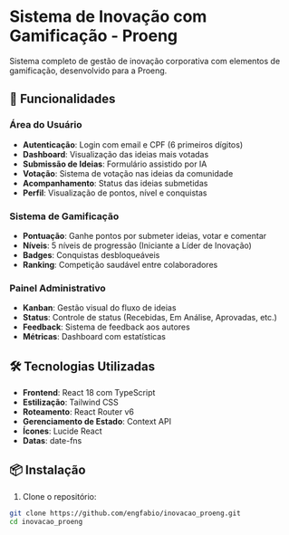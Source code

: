 # Sistema de Inovação com Gamificação - Proeng

Sistema completo de gestão de inovação corporativa com elementos de gamificação, desenvolvido para a Proeng.

## 🚀 Funcionalidades

### Área do Usuário
- **Autenticação**: Login com email e CPF (6 primeiros dígitos)
- **Dashboard**: Visualização das ideias mais votadas
- **Submissão de Ideias**: Formulário assistido por IA
- **Votação**: Sistema de votação nas ideias da comunidade
- **Acompanhamento**: Status das ideias submetidas
- **Perfil**: Visualização de pontos, nível e conquistas

### Sistema de Gamificação
- **Pontuação**: Ganhe pontos por submeter ideias, votar e comentar
- **Níveis**: 5 níveis de progressão (Iniciante a Líder de Inovação)
- **Badges**: Conquistas desbloqueáveis
- **Ranking**: Competição saudável entre colaboradores

### Painel Administrativo
- **Kanban**: Gestão visual do fluxo de ideias
- **Status**: Controle de status (Recebidas, Em Análise, Aprovadas, etc.)
- **Feedback**: Sistema de feedback aos autores
- **Métricas**: Dashboard com estatísticas

## 🛠️ Tecnologias Utilizadas

- **Frontend**: React 18 com TypeScript
- **Estilização**: Tailwind CSS
- **Roteamento**: React Router v6
- **Gerenciamento de Estado**: Context API
- **Ícones**: Lucide React
- **Datas**: date-fns

## 📦 Instalação

1. Clone o repositório:
```bash
git clone https://github.com/engfabio/inovacao_proeng.git
cd inovacao_proeng